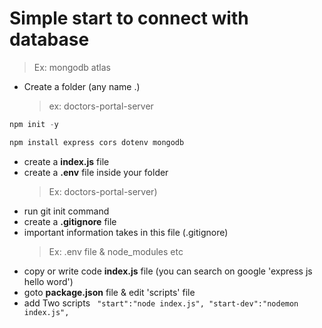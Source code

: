# Simple start to connect with database

> Ex: mongodb atlas

- Create a folder (any name .)
  > ex: doctors-portal-server

```javascript
npm init -y

```

```javascript
npm install express cors dotenv mongodb

```

- create a **index.js** file
- create a **.env** file inside your folder
  > Ex: doctors-portal-server)
- run git init command
- create a **.gitignore** file
- important information takes in this file (.gitignore)
  > Ex: .env file & node_modules etc
- copy or write code **index.js** file (you can search on google 'express js hello word')
- goto **package.json** file & edit 'scripts' file
- add Two scripts ` "start":"node index.js", "start-dev":"nodemon index.js",`
